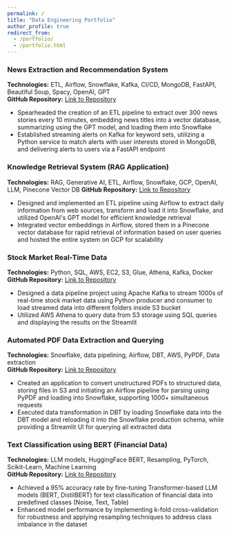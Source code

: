 ```yaml
---
permalink: /
title: "Data Engineering Portfolio"
author_profile: true
redirect_from: 
  - /portfolio/
  - /portfolio.html
---
```


### News Extraction and Recommendation System 
**Technologies:** ETL, Airflow, Snowflake, Kafka, CI/CD, MongoDB, FastAPI, Beautiful Soup, Spacy, OpenAI, GPT  
**GitHub Repository:** [Link to Repository](https://github.com/BigDataIA-Spring2024-Sec2-Team2/Final-Project)   
- Spearheaded the creation of an ETL pipeline to extract over 300 news stories every 10 minutes, embedding news titles into a vector database, summarizing using the GPT model, and loading them into Snowflake
-	Established streaming alerts on Kafka for keyword sets, utilizing a Python service to match alerts with user interests stored in MongoDB, and delivering alerts to users via a FastAPI endpoint


### Knowledge Retrieval System (RAG Application)
**Technologies:** RAG, Generative AI, ETL, Airflow, Snowflake, GCP, OpenAI, LLM, Pinecone Vector DB 
**GitHub Repository:** [Link to Repository](https://github.com/BigDataIA-Spring2024-Sec2-Team2/Assignment-5)  
- Designed and implemented an ETL pipeline using Airflow to extract daily information from web sources, transform and load it into Snowflake, and utilized OpenAI's GPT model for efficient knowledge retrieval
- Integrated vector embeddings in Airflow, stored them in a Pinecone vector database for rapid retrieval of information based on user queries and hosted the entire system on GCP for scalability

### Stock Market Real-Time Data  
**Technologies:** Python, SQL, AWS, EC2, S3, Glue, Athena, Kafka, Docker  
**GitHub Repository:** [Link to Repository](https://github.com/ChaudharyAnshul/Stock-Market-Real-Time-Data)    
-	Designed a data pipeline project using Apache Kafka to stream 1000s of real-time stock market data using Python producer and consumer to load streamed data into different folders inside S3 bucket 
-	Utilized AWS Athena to query data from S3 storage using SQL queries and displaying the results on the Streamlit

### Automated PDF Data Extraction and Querying 
**Technologies:** Snowflake, data pipelining, Airflow, DBT, AWS, PyPDF, Data extraction  
**GitHub Repository:** [Link to Repository](https://github.com/BigDataIA-Spring2024-Sec2-Team2/Assignment-4)    
- Created an application to convert unstructured PDFs to structured data, storing files in S3 and initiating an Airflow pipeline for parsing using PyPDF and loading into Snowflake, supporting 1000+ simultaneous requests
-	Executed data transformation in DBT by loading Snowflake data into the DBT model and reloading it into the Snowflake production schema, while providing a Streamlit UI for querying all extracted data


### Text Classification using BERT (Financial Data) 
**Technologies:** LLM models, HuggingFace BERT, Resampling, PyTorch, Scikit-Learn, Machine Learning  
**GitHub Repository:** [Link to Repository](https://github.com/ChaudharyAnshul/TextClassification)    
- Achieved a 95% accuracy rate by fine-tuning Transformer-based LLM models (BERT, DistilBERT) for text classification of financial data into predefined classes (Noise, Text, Table)
- Enhanced model performance by implementing k-fold cross-validation for robustness and applying resampling techniques to address class imbalance in the dataset